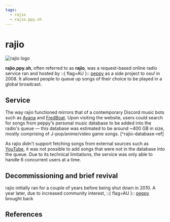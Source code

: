 ```yaml
---
tags:
  - rajio
  - rajio.ppy.sh
---
```


# rajio

![rajio logo](img/logo.png)

**rajio.ppy.sh**, often referred to as **rajio**, was a request-based online radio service ran and hosted by ::{ flag=AU }:: [peppy](https://osu.ppy.sh/users/2) as a side project to osu! in 2008. It allowed people to queue up songs of their choice to be played in a global broadcast.

## Service

The way rajio functioned mirrors that of a contemporary Discord music bots such as [Ayana](https://ayana.io/) and [FredBoat](https://fredboat.com/). Upon visiting the website, users could search for songs from peppy's personal music database to be added into the radio's queue — this database was estimated to be around ~400 GB in size, mostly comprising of J-pop/anime/video game songs. [^rajio-database-ref]

As rajio didn't support fetching songs from external sources such as [YouTube](https://www.youtube.com/), it was not possible to add songs that were not in the database into the queue. Due to its technical limitations, the service was only able to handle 6 concurrent users at a time.

## Decommissioning and brief revival

rajio initially ran for a couple of years before being shut down in 2010. A year later, due to increased community interest, ::{ flag=AU }:: [peppy](https://osu.ppy.sh/users/2) brought back 

## References

[^ajio-database-ref]: [Blog post by peppy (2008-10-08)](https://pe.ppy.sh/2008/10/229/): "*rajio ahoy*"